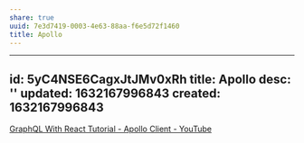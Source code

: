 ```yaml
---
share: true
uuid: 7e3d7419-0003-4e63-88aa-f6e5d72f1460
title: Apollo
---
```

---
id: 5yC4NSE6CagxJtJMv0xRh
title: Apollo
desc: ''
updated: 1632167996843
created: 1632167996843
---

[GraphQL With React Tutorial - Apollo Client - YouTube](https://www.youtube.com/watch?v=YyUWW04HwKY)